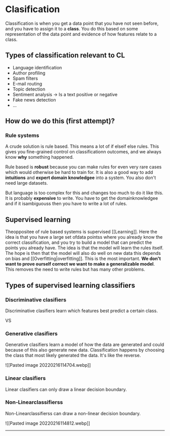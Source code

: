 # Clasification

Classification is when you get a data point that you have not seen before, and you have to assign it to a **class**. You do this based on some representation of the data point and evidence of how features relate to a class. 

## Types of classification relevant to CL
- Language identification 
- Author profiling 
- Spam filters 
- E-mail routing
- Topic detection
- Sentiment analysis → Is a text positive or negative 
- Fake news detection
- ...

## How do we do this (first attempt)?

### Rule systems 
A crude solution is rule based. This means a lot of if elseif else rules. This gives you fine-grained control on classificationn outcomes, and we always know **why** something happened. 

Rule based is **robust** because you can make rules for even very rare cases which would otherwise be hard to train for. It is also a good way to add **intuitions** and **expert domain knowledgee** into a system. You also don't need large datasets.

But language is too complex for this and changes too much to do it like this. It is probably **expensive** to write. You have to get the domainknowledgee and if it isambiguouss then you have to write a lot of rules. 

## Supervised learning
Theoppositee of rule based systems is supervised [[Learning]]. Here the idea is that you have a large set ofdata pointss where you already know the correct classification, and you try to build a model that can predict the points you already have. The idea is that the model will learn the rules itself. The hope is then that the model will also do well on new data this depends on bias and [[Overfitting|overfitting]]. This is the most important. **We don't want to prove ourself correct we want to make a generalizable model**. This removes the need to write rules but has many other problems.  

## Types of supervised learning classifiers 

### Discriminative clasifiers
Discriminative clasifiers learn which features best predict a certain class. 

VS 

### Generative clasifiers
Generative clasifiers learn a model of how the data are generated and could because of this also generate new data. Classification happens by choosing the class that most likely generated the data. It's like the reverse.

![[Pasted image 20220216114704.webp]]

### Linear clasifiers
Linear clasifiers can only draw a linear decision boundary. 

### Non-Linearclassifierss
Non-Linearclassifierss can draw a non-linear decision boundary. 

![[Pasted image 20220216114812.webp]]

----




